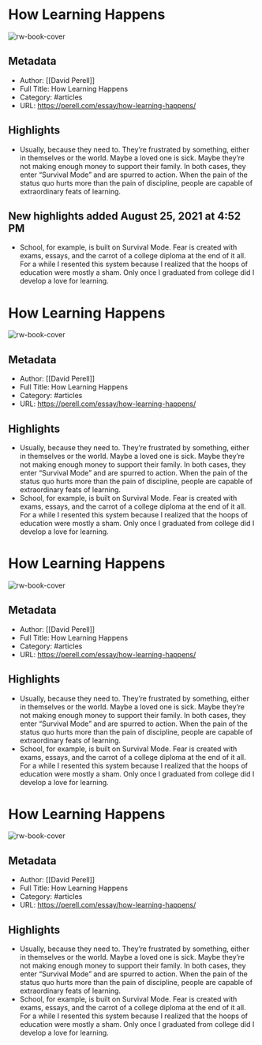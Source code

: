 # How Learning Happens
![rw-book-cover](https://readwise-assets.s3.amazonaws.com/static/images/article4.6bc1851654a0.png)

## Metadata
- Author: [[David Perell]]
- Full Title: How Learning Happens
- Category: #articles
- URL: https://perell.com/essay/how-learning-happens/

## Highlights
- Usually, because they need to. They’re frustrated by something, either in themselves or the world. Maybe a loved one is sick. Maybe they’re not making enough money to support their family. In both cases, they enter “Survival Mode” and are spurred to action. When the pain of the status quo hurts more than the pain of discipline, people are capable of extraordinary feats of learning.
## New highlights added August 25, 2021 at 4:52 PM
- School, for example, is built on Survival Mode. Fear is created with exams, essays, and the carrot of a college diploma at the end of it all. For a while I resented this system because I realized that the hoops of education were mostly a sham. Only once I graduated from college did I develop a love for learning.
# How Learning Happens

![rw-book-cover](https://readwise-assets.s3.amazonaws.com/static/images/article4.6bc1851654a0.png)

## Metadata
- Author: [[David Perell]]
- Full Title: How Learning Happens
- Category: #articles
- URL: https://perell.com/essay/how-learning-happens/

## Highlights
- Usually, because they need to. They’re frustrated by something, either in themselves or the world. Maybe a loved one is sick. Maybe they’re not making enough money to support their family. In both cases, they enter “Survival Mode” and are spurred to action. When the pain of the status quo hurts more than the pain of discipline, people are capable of extraordinary feats of learning.
- School, for example, is built on Survival Mode. Fear is created with exams, essays, and the carrot of a college diploma at the end of it all. For a while I resented this system because I realized that the hoops of education were mostly a sham. Only once I graduated from college did I develop a love for learning.
# How Learning Happens

![rw-book-cover](https://readwise-assets.s3.amazonaws.com/static/images/article4.6bc1851654a0.png)

## Metadata
- Author: [[David Perell]]
- Full Title: How Learning Happens
- Category: #articles
- URL: https://perell.com/essay/how-learning-happens/

## Highlights
- Usually, because they need to. They’re frustrated by something, either in themselves or the world. Maybe a loved one is sick. Maybe they’re not making enough money to support their family. In both cases, they enter “Survival Mode” and are spurred to action. When the pain of the status quo hurts more than the pain of discipline, people are capable of extraordinary feats of learning.
- School, for example, is built on Survival Mode. Fear is created with exams, essays, and the carrot of a college diploma at the end of it all. For a while I resented this system because I realized that the hoops of education were mostly a sham. Only once I graduated from college did I develop a love for learning.
# How Learning Happens

![rw-book-cover](https://readwise-assets.s3.amazonaws.com/static/images/article4.6bc1851654a0.png)

## Metadata
- Author: [[David Perell]]
- Full Title: How Learning Happens
- Category: #articles
- URL: https://perell.com/essay/how-learning-happens/

## Highlights
- Usually, because they need to. They’re frustrated by something, either in themselves or the world. Maybe a loved one is sick. Maybe they’re not making enough money to support their family. In both cases, they enter “Survival Mode” and are spurred to action. When the pain of the status quo hurts more than the pain of discipline, people are capable of extraordinary feats of learning.
- School, for example, is built on Survival Mode. Fear is created with exams, essays, and the carrot of a college diploma at the end of it all. For a while I resented this system because I realized that the hoops of education were mostly a sham. Only once I graduated from college did I develop a love for learning.

